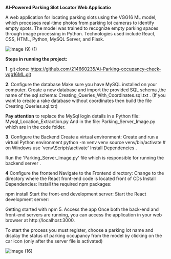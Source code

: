 **AI-Powered Parking Slot Locator Web Applicatio**

A web application for locating parking slots using the VGG16 ML model, which processes real-time photos from
parking lot cameras to identify empty spots. The model was trained to recognize empty parking spaces
through image processing in Python. Technologies used include React, CSS, HTML, Python, MySQL Server, and
Flask.


![image (9) (1)](https://github.com/user-attachments/assets/a182ea22-e554-4f17-9c09-3308b02ea460)

**Steps in running the project:**

**1**. git clone:
https://github.com/214660235/Ai-Parking-occupancy-check-vgg16ML.git

**2**. Configure the database Make sure you have MySQL installed on your computer. Create a new database and import the provided SQL schema ,the name of the sql schema: Creating_Queries_With_Coordinates.sql.txt .
(If you want to create a rake database without coordinates then build the file Creating_Queries.sql.txt)

**Pay attention** to replace the MySql login details in a Python file:
Mysql_Location_Extraction.py
And in the file: Parking_Server_Image.py
which are in the code folder.

**3**. Configure the Backend Create a virtual environment: Create and run a virtual Python environment
python -m venv venv source venv/bin/activate # on Windows use 'venv\Scripts\activate' Install Dependencies .

Run the 'Parking_Server_Image.py' file
which is responsible for running the backend server .

**4** Configure the frontend Navigate to the Frontend directory: Change to the directory where the React front-end code is located
front of CDs Install Dependencies: Install the required npm packages:

npm install Start the front-end development server: Start the React development server:

Getting started with npm 5. Access the app Once both the back-end and front-end servers are running, you can access the application in your web browser at http://localhost:3000.

To start the process you must register, choose a parking lot name 
and display the status of parking occupancy from the model by clicking on the car icon (only after the server file is activated)


![image (16)](https://github.com/user-attachments/assets/69a31437-13b0-4b88-bc82-f52a27dd1e38)


